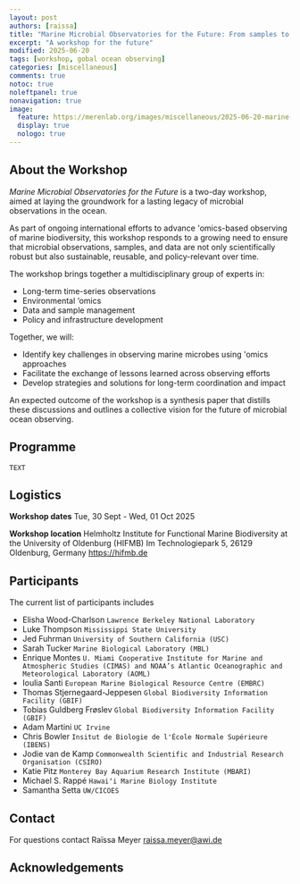 ```yaml
---
layout: post
authors: [raissa]
title: "Marine Microbial Observatories for the Future: From samples to data to legacy"
excerpt: "A workshop for the future"
modified: 2025-06-20
tags: [workshop, gobal ocean observing]
categories: [miscellaneous]
comments: true
notoc: true
noleftpanel: true
nonavigation: true
image:
  feature: https://merenlab.org/images/miscellaneous/2025-06-20-marine-microbial-observatories-for-the-future/header.JPG
  display: true
  nologo: true
---
```


## About the Workshop
_Marine Microbial Observatories for the Future_ is a two-day workshop, aimed at laying the groundwork for a lasting legacy of microbial observations in the ocean.

As part of ongoing international efforts to advance 'omics-based observing of marine biodiversity, this workshop responds to a growing need to ensure that microbial observations, samples, and data are not only scientifically robust but also sustainable, reusable, and policy-relevant over time.

The workshop brings together a multidisciplinary group of experts in:

* Long-term time-series observations
* Environmental ‘omics
* Data and sample management
* Policy and infrastructure development

Together, we will:

* Identify key challenges in observing marine microbes using 'omics approaches
* Facilitate the exchange of lessons learned across observing efforts
* Develop strategies and solutions for long-term coordination and impact

An expected outcome of the workshop is a synthesis paper that distills these discussions and outlines a collective vision for the future of microbial ocean observing.

## Programme
`TEXT`

## Logistics
**Workshop dates**
Tue, 30 Sept - Wed, 01 Oct 2025

**Workshop location**
Helmholtz Institute for Functional Marine Biodiversity at the University of Oldenburg (HIFMB) 
Im Technologiepark 5, 26129 Oldenburg, Germany
https://hifmb.de

## Participants

The current list of participants includes
* Elisha Wood-Charlson `Lawrence Berkeley National Laboratory`
* Luke Thompson `Mississippi State University`
* Jed Fuhrman `University of Southern California (USC)`
* Sarah Tucker `Marine Biological Laboratory (MBL)`
* Enrique Montes `U. Miami Cooperative Institute for Marine and Atmospheric Studies (CIMAS) and NOAA’s Atlantic Oceanographic and Meteorological Laboratory (AOML)`
* Ioulia Santi `European Marine Biological Resource Centre (EMBRC)`
* Thomas Stjernegaard-Jeppesen `Global Biodiversity Information Facility (GBIF)`
* Tobias Guldberg Frøslev `Global Biodiversity Information Facility (GBIF)`
* Adam Martini `UC Irvine`
* Chris Bowler `Insitut de Biologie de l'École Normale Supérieure (IBENS)`
* Jodie van de Kamp `Commonwealth Scientific and Industrial Research Organisation (CSIRO)`
* Katie Pitz `Monterey Bay Aquarium Research Institute (MBARI)`
* Michael S. Rappé `Hawaiʻi Marine Biology Institute`
* Samantha Setta `UW/CICOES`

## Contact
For questions contact Raïssa Meyer raissa.meyer@awi.de 

## Acknowledgements

